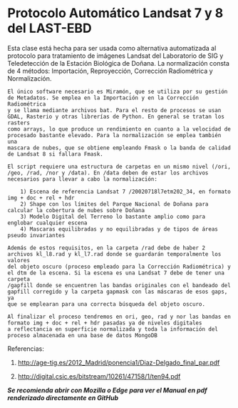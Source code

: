 ﻿# Protocolo Automático Landsat 7 y 8 del LAST-EBD

Esta clase está hecha para ser usada como alternativa automatizada al protocolo para tratamiento de imágenes Landsat del
Laboratorio de SIG y Teledetección de la Estación Biológica de Doñana. La normalización consta de 4 métodos: Importación, Reproyección, Corrección Radiométrica y Normalización. 

    El único software necesario es Miramón, que se utiliza por su gestión de Metadatos. Se emplea en la Importación y en la Corrección Radiométrica
    y se llama mediante archivos bat. Para el resto de procesos se usan GDAL, Rasterio y otras librerías de Python. En general se tratan los rasters
    como arrays, lo que produce un rendimiento en cuanto a la velocidad de procesado bastante elevado. Para la normalización se emplea también una 
    mascara de nubes, que se obtiene empleando Fmask o la banda de calidad de Landsat 8 si fallara Fmask.

    El script requiere una estructura de carpetas en un mismo nivel (/ori, /geo, /rad, /nor y /data). En /data deben de estar los archivos necesarios para llevar a cabo la normalización:

        1) Escena de referencia Landsat 7 /20020718l7etm202_34, en formato img + doc + rel + hdr 
        2) Shape con los límites del Parque Nacional de Doñana para calcular la cobertura de nubes sobre Doñana
        3) Modelo Digital del Terreno lo bastante amplio como para englobar cualquier escena
        4) Mascaras equilibradas y no equilibradas y de tipos de áreas pseudo invariantes

    Además de estos requisitos, en la carpeta /rad debe de haber 2 archivos kl_l8.rad y kl_l7.rad donde se guardarán temporalmente los valores
    del objeto oscuro (proceso empleado para la Corrección Radiométrica) y el dtm de la escena. Si la escena es una Landsat 7 debe de tener una carpeta
    /gapfill donde se encuentren las bandas originales con el bandeado del gapfill corregido y la carpeta gapmask con las máscaras de esos gaps, ya 
    que se emplearan para una correcta búsqueda del objeto oscuro.

    Al finalizar el proceso tendremos en ori, geo, rad y nor las bandas en formato img + doc + rel + hdr pasadas ya de niveles digitales
    a reflectancia en superficie normalizada y toda la información del proceso almacenada en una base de datos MongoDB


Referencias: 

1) http://age-tig.es/2012_Madrid/ponencia1/Diaz-Delgado_final_par.pdf

2) http://digital.csic.es/bitstream/10261/47158/1/ten94.pdf

***Se recomienda abrir con Mozilla o Edge para ver el Manual en pdf renderizado directamente en GitHub***







